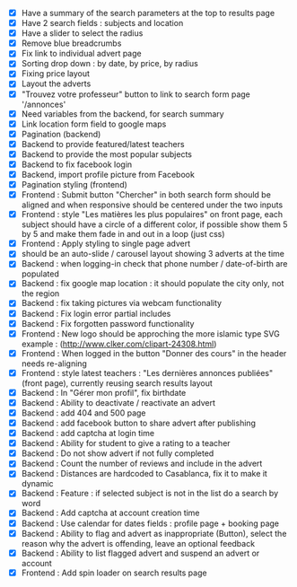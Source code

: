 - [x] Have a summary of the search parameters at the top to results page
- [x] Have 2 search fields : subjects and location
- [x] Have a slider to select the radius
- [x] Remove blue breadcrumbs
- [x] Fix link to individual advert page
- [x] Sorting drop down : by date, by price, by radius
- [x] Fixing price layout
- [x] Layout the adverts
- [x] "Trouvez votre professeur" button to link to search form page '/annonces'
- [x] Need variables from the backend, for search summary
- [x] Link location form field to google maps
- [x] Pagination (backend)
- [x] Backend to provide featured/latest teachers
- [x] Backend to provide the most popular subjects
- [x] Backend to fix facebook login
- [x] Backend, import profile picture from Facebook
- [x] Pagination styling (frontend)
- [x] Frontend : Submit button "Chercher" in both search form should be aligned and when responsive should be centered under the two inputs
- [x] Frontend : style "Les matières les plus populaires" on front page, each subject should have a circle of a different color, if possible show them 5 by 5 and make them fade in and out in a loop (just css)
- [x] Frontend : Apply styling to single page advert
- [x] should be an auto-slide / carousel layout showing 3 adverts at the time
- [x] Backend : when logging-in check that phone number / date-of-birth are populated
- [x] Backend : fix google map location : it should populate the city only, not the region
- [x] Backend : fix taking pictures via webcam functionality
- [x] Backend : Fix login error partial includes
- [x] Backend : Fix forgotten password functionality
- [x] Frontend : New logo should be approching the more islamic type SVG example : (http://www.clker.com/clipart-24308.html)
- [x] Frontend : When logged in the button "Donner des cours" in the header needs re-aligning
- [x] Frontend : style latest teachers : "Les dernières annonces publiées"(front page), currently reusing search results layout
- [x] Backend : In "Gérer mon profil", fix birthdate
- [x] Backend : Ability to deactivate / reactivate an advert
- [x] Backend : add 404 and 500 page
- [x] Backend : add facebook button to share advert after publishing
- [x] Backend : add captcha at login time
- [x] Backend : Ability for student to give a rating to a teacher
- [x] Backend : Do not show advert if not fully completed
- [x] Backend : Count the number of reviews and include in the advert
- [x] Backend : Distances are hardcoded to Casablanca, fix it to make it dynamic
- [x] Backend : Feature : if selected subject is not in the list do a search by word
- [x] Backend : Add captcha at account creation time
- [x] Backend : Use calendar for dates fields : profile page + booking page 
- [x] Backend : Ability to flag and advert as inappropriate (Button), select the reason why the advert is offending, leave an optional feedback
- [x] Backend : Ability to list flagged advert and suspend an advert or account
- [x] Frontend : Add spin loader on search results page
